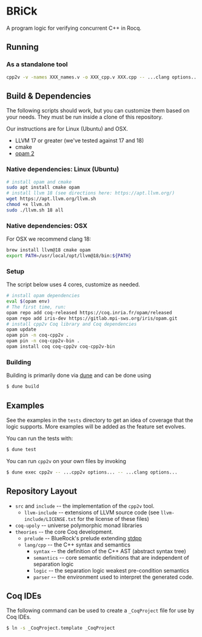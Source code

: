 # BRiCk

A program logic for verifying concurrent C++ in Rocq.

## Running

### As a standalone tool

```sh
cpp2v -v -names XXX_names.v -o XXX_cpp.v XXX.cpp -- ...clang options...
```

## Build & Dependencies

The following scripts should work, but you can customize them based on your
needs.
They must be run inside a clone of this repository.

Our instructions are for Linux (Ubuntu) and OSX.

- LLVM 17 or greater (we've tested against 17 and 18)
- cmake
- [opam 2](https://opam.ocaml.org/)

### Native dependencies: Linux (Ubuntu)

```sh
# install opam and cmake
sudo apt install cmake opam
# install llvm 18 (see directions here: https://apt.llvm.org/)
wget https://apt.llvm.org/llvm.sh
chmod +x llvm.sh
sudo ./llvm.sh 18 all
```

### Native dependencies: OSX

For OSX we recommend clang 18:

```sh
brew install llvm@18 cmake opam
export PATH=/usr/local/opt/llvm@18/bin:${PATH}
```

### Setup

The script below uses 4 cores, customize as needed.
```sh
# install opam dependencies
eval $(opam env)
# The first time, run:
opam repo add coq-released https://coq.inria.fr/opam/released
opam repo add iris-dev https://gitlab.mpi-sws.org/iris/opam.git
# install cpp2v Coq library and Coq dependencies
opam update
opam pin -n coq-cpp2v .
opam pin -n coq-cpp2v-bin .
opam install coq coq-cpp2v coq-cpp2v-bin
```

### Building

Building is primarily done via [dune](https://github.com/ocaml/dune) and can be done using

```sh
$ dune build
```

## Examples
See the examples in the `tests` directory to get an idea of coverage that the logic supports.
More examples will be added as the feature set evolves.

You can run the tests with:

```sh
$ dune test
```

You can run `cpp2v` on your own files by invoking

```sh
$ dune exec cpp2v -- ...cpp2v options... -- ...clang options...
```

## Repository Layout

- `src` and `include` -- the implementation of the `cpp2v` tool.
  - `llvm-include` -- extensions of LLVM source code (see `llvm-include/LICENSE.txt` for the license of these files)
- `coq-upoly` -- universe polymorphic monad libraries
- `theories` -- the core Coq development.
  - `prelude` -- BlueRock's prelude extending [stdpp](https://gitlab.mpi-sws.org/iris/stdpp)
  - `lang/cpp` -- the C++ syntax and semantics
    - `syntax` -- the definition of the C++ AST (abstract syntax tree)
    - `semantics` -- core semantic definitions that are independent of separation logic
    - `logic` -- the separation logic weakest pre-condition semantics
    - `parser` -- the environment used to interpret the generated code.

## Coq IDEs

The following command can be used to create a `_CoqProject` file for use by Coq IDEs.
```sh
$ ln -s _CoqProject.template _CoqProject
```
